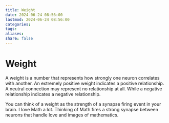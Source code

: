 ```yaml
---
title: Weight
date: 2024-06-24 08:56:00
lastmod: 2024-06-24 08:56:00
categories: 
tags: 
aliases: 
share: false 
---
```


# Weight

A weight is a number that represents how strongly one neuron correlates with another. An extremely positive weight indicates a positive relationship. A neutral connection may represent no relationship at all. While a negative relationship indicates a negative relationship.

You can think of a weight as the strength of a synapse firing event in your brain. I love Math a lot. Thinking of Math fires a strong synapse between neurons that handle love and images of mathematics.